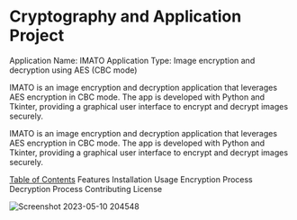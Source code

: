 # Cryptography and Application Project
Application Name: IMATO
Application Type: Image encryption and decryption using AES (CBC mode)

IMATO is an image encryption and decryption application that leverages AES encryption in CBC mode. The app is developed with Python and Tkinter, providing a graphical user interface to encrypt and decrypt images securely.

IMATO is an image encryption and decryption application that leverages AES encryption in CBC mode. The app is developed with Python and Tkinter, providing a graphical user interface to encrypt and decrypt images securely.

[Table of Contents](url)
Features
Installation
Usage
Encryption Process
Decryption Process
Contributing
License


![Screenshot 2023-05-10 204548](https://github.com/vaynenovus12/IMATO_Image_Encryption_and_Decryption_AES_CBC_mode/assets/60596261/70efb556-1186-40e6-b196-fa869caa1cac)
